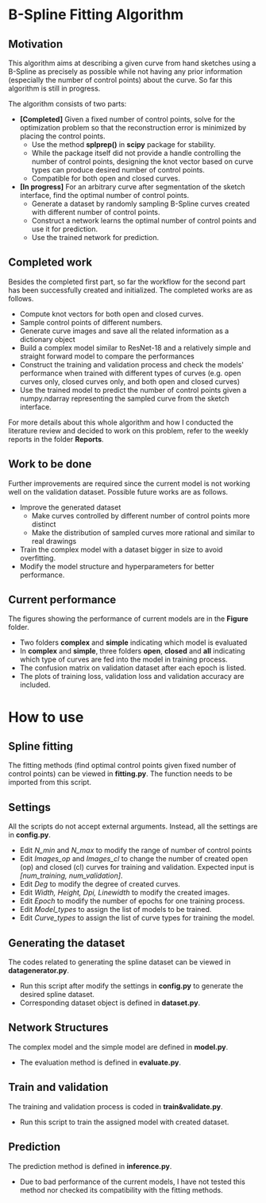 # B-Spline Fitting Algorithm

## Motivation

This algorithm aims at describing a given curve from hand sketches using a B-Spline as precisely as possible while not having any prior information (especially the number of control points) about the curve. So far this algorithm is still in progress.

The algorithm consists of two parts:

- **\[Completed\]** Given a fixed number of control points, solve for the optimization problem so that the reconstruction error is minimized by placing the control points.
    - Use the method **splprep()** in **scipy** package for stability.
    - While the package itself did not provide a handle controlling the number of control points, designing the knot vector based on curve types can produce desired number of control points.
    - Compatible for both open and closed curves.
- **\[In progress\]** For an arbitrary curve after segmentation of the sketch interface, find the optimal number of control points.
    - Generate a dataset by randomly sampling B-Spline curves created with different number of  control points. 
    - Construct a network learns the optimal number of control points and use it for prediction.
    - Use the trained network for prediction.

## Completed work

Besides the completed first part, so far the workflow for the second part has been successfully created and initialized. The completed works are as follows.

- Compute knot vectors for both open and closed curves.
- Sample control points of different numbers.
- Generate curve images and save all the related information as a dictionary object
- Build a complex model similar to ResNet-18 and a relatively simple  and straight forward model to compare the performances
- Construct the training and validation process and check the models' performance when trained with different types of curves (e.g. open curves only, closed curves only, and both open and closed curves)
- Use the trained model to predict the number of control points given a numpy.ndarray representing the sampled curve from the sketch interface.

For more details about this whole algorithm and how I conducted the literature review and decided to work on this problem, refer to the weekly reports in the folder **Reports**.

## Work to be done

Further improvements are required since the current model is not working well on the validation dataset. Possible future works are as follows.

  - Improve the generated dataset
      - Make curves controlled by different number of control points more distinct
      - Make the distribution of sampled curves more rational and similar to real drawings
  - Train the complex model with a dataset bigger in size to avoid overfitting.
  - Modify the model structure and hyperparameters for better performance.

## Current performance

The figures showing the performance of current models are in the **Figure** folder.

- Two folders **complex** and **simple** indicating which model is evaluated
- In **complex** and **simple**, three folders **open**, **closed** and **all** indicating which type of curves are fed into the model in training process.
- The confusion matrix on validation dataset  after each epoch is listed.
- The plots of training loss, validation loss and validation accuracy are included.

# How to use

## Spline fitting

The fitting methods (find optimal control points given fixed number of control points) can be viewed in **fitting.py**. The function needs to be imported from this script.

## Settings

All the scripts do not accept external arguments. Instead, all the settings are in **config.py**. 

- Edit *N_min* and *N_max* to modify the range of number of control points
- Edit *Images_op* and *Images_cl* to change the number of created open (op) and closed (cl) curves for training and validation. Expected input is *[num_training, num_validation]*.
- Edit *Deg* to modify the degree of created curves.
- Edit *Width, Height, Dpi, Linewidth* to modify the created images.
- Edit *Epoch* to modify the number of epochs for one training process.
- Edit *Model_types* to assign the list of models to be trained.
- Edit *Curve_types* to assign the list of curve types for training the  model.

## Generating the dataset

The codes related to generating the spline dataset can be viewed in **datagenerator.py**. 

- Run this script after modify the settings in **config.py** to generate the desired spline dataset.
- Corresponding dataset object is defined in **dataset.py**.

## Network Structures

The complex model and the simple model are defined in **model.py**.

- The evaluation method is defined in **evaluate.py**.

## Train and validation

The training and validation process is coded in **train&validate.py**.

- Run this script to train the assigned model with created dataset.

## Prediction

The prediction method is defined in **inference.py**.

- Due to bad performance of the current models, I have not tested this method nor checked its compatibility with the fitting methods.